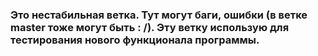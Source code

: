 ### Это нестабильная ветка. Тут могут баги, ошибки (в ветке master тоже могут быть : /). Эту ветку использую для тестирования нового функционала программы.